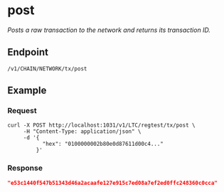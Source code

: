# post

_Posts a raw transaction to the network and returns its transaction ID._

## Endpoint

`/v1/CHAIN/NETWORK/tx/post`

## Example

### Request

```shell
curl -X POST http://localhost:1031/v1/LTC/regtest/tx/post \
     -H "Content-Type: application/json" \
     -d '{
           "hex": "0100000002b80e0d87611d00c4..."
         }'
```

### Response

```json
"e53c1440f547b51343d46a2acaafe127e915c7ed08a7ef2ed0ffc248360c0cca"
```
